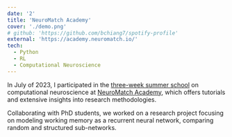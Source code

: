 ```yaml
---
date: '2'
title: 'NeuroMatch Academy'
cover: './demo.png'
# github: 'https://github.com/bchiang7/spotify-profile'
external: 'https://academy.neuromatch.io/'
tech:
  - Python
  - RL
  - Computational Neuroscience
---
```


In July of 2023, I participated in the [three-week summer school](https://compneuro.neuromatch.io/tutorials/intro.html) on computational neuroscience at [NeuroMatch Academy](https://academy.neuromatch.io/), which offers tutorials and extensive insights into research methodologies.

Collaborating with PhD students, we worked on a research project focusing on modeling working memory as a recurrent neural network, comparing random and structured sub-networks.
